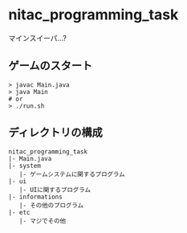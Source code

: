 # nitac_programming_task
マインスイーパ...?

## ゲームのスタート
```shell
> javac Main.java
> java Main
# or
> ./run.sh
```

## ディレクトリの構成
```
nitac_programming_task
|- Main.java
|- system
   |- ゲームシステムに関するプログラム
|- ui
   |- UIに関するプログラム
|- informations
   |- その他のプログラム
|- etc
   |- マジでその他
```

